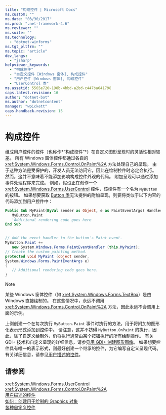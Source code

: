 ```yaml
---
title: "构成控件 | Microsoft Docs"
ms.custom: ""
ms.date: "03/30/2017"
ms.prod: ".net-framework-4.6"
ms.reviewer: ""
ms.suite: ""
ms.technology: 
  - "dotnet-winforms"
ms.tgt_pltfrm: ""
ms.topic: "article"
dev_langs: 
  - "jsharp"
helpviewer_keywords: 
  - "构成控件"
  - "自定义控件 [Windows 窗体], 构成控件"
  - "用户控件 [Windows 窗体], 构成控件"
  - "UserControl 类"
ms.assetid: 5565e720-198b-4bbd-a2bd-c447ba641798
caps.latest.revision: 16
author: "dotnet-bot"
ms.author: "dotnetcontent"
manager: "wpickett"
caps.handback.revision: 15
---
```

# 构成控件
组成用户控件的控件（也称作*“构成控件”*）在自定义图形呈现时的灵活性相对较差。  所有 Windows 窗体控件都通过各自的 <xref:System.Windows.Forms.Control.OnPaint%2A> 方法处理自己的呈现。  由于这种方法是受保护的，开发人员无法访问它，因此在绘制控件时必定会执行。  然而，这并不意味着不能添加影响构成控件外观的代码。  附加呈现可以通过添加事件处理程序来完成。  例如，假设正在创作一个 <xref:System.Windows.Forms.UserControl> 控件，该控件有一个名为 `MyButton` 的按钮。  如果想要获取 [Button 类](frlrfSystemWebUIWebControlsButtonClassTopic)无法提供的附加呈现，则要将类似于以下内容的代码添加到用户控件中：  
  
```vb  
Public Sub MyPaint(ByVal sender as Object, e as PaintEventArgs) Handles _  
   MyButton.Paint  
   'Additional rendering code goes here  
End Sub  
  
```  
  
```csharp  
// Add the event handler to the button's Paint event.  
MyButton.Paint +=   
   new System.Windows.Forms.PaintEventHandler (this.MyPaint);  
// Create the custom painting method.  
protected void MyPaint (object sender,   
System.Windows.Forms.PaintEventArgs e)  
{  
   // Additional rendering code goes here.  
}  
```  
  
> [!NOTE]
>  某些 Windows 窗体控件（如 <xref:System.Windows.Forms.TextBox>）是由 Windows 直接绘制的。  在这些情况中，永远不调用 <xref:System.Windows.Forms.Control.OnPaint%2A> 方法，因此永远不会调用上面的示例。  
  
 上例创建一个在每次执行 `MyButton.Paint` 事件时执行的方法，用于将附加的图形化表示形式添加到控件中。  请注意，这并不妨碍 `MyButton.OnPaint` 的执行，因此，除了自定义绘制外，仍将执行通常由某个按钮执行的所有绘制操作。  有关 GDI\+ 技术和自定义呈现的详细信息，请参见[用 GDI\+ 创建图形图像](../../../../docs/framework/winforms/advanced/how-to-create-graphics-objects-for-drawing.md)。  如果想要控件具有唯一的表示形式，则最好创建一个继承的控件，为它编写自定义呈现代码。  有关详细信息，请参见[用户描述的控件](../../../../docs/framework/winforms/controls/user-drawn-controls.md)。  
  
## 请参阅  
 <xref:System.Windows.Forms.UserControl>   
 <xref:System.Windows.Forms.Control.OnPaint%2A>   
 [用户描述的控件](../../../../docs/framework/winforms/controls/user-drawn-controls.md)   
 [如何：创建用于绘制的 Graphics 对象](../../../../docs/framework/winforms/advanced/how-to-create-graphics-objects-for-drawing.md)   
 [各种自定义控件](../../../../docs/framework/winforms/controls/varieties-of-custom-controls.md)